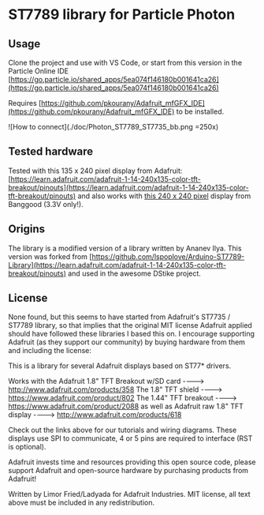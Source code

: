 # ST7789 library for Particle Photon

## Usage

  Clone the project and use with VS Code, or start from this version in the Particle Online IDE [https://go.particle.io/shared_apps/5ea074f146180b001641ca26](https://go.particle.io/shared_apps/5ea074f146180b001641ca26)
  
  Requires [https://github.com/pkourany/Adafruit_mfGFX_IDE](https://github.com/pkourany/Adafruit_mfGFX_IDE) to be installed.
  
  ![How to connect](./doc/Photon_ST7789_ST7735_bb.png =250x)
  
## Tested hardware

  Tested with this 135 x 240 pixel display from Adafruit:
  [https://learn.adafruit.com/adafruit-1-14-240x135-color-tft-breakout/pinouts](https://learn.adafruit.com/adafruit-1-14-240x135-color-tft-breakout/pinouts) and also works with [this 240 x 240 pixel](https://www.banggood.com/1_3-Inch-IPS-TFT-LCD-Display-240240-Color-HD-LCD-Screen-3_3V-ST7789-Driver-Module-p-1383404.html) display from Banggood (3.3V only!).

## Origins

The library is a modified version of a library written by Ananev Ilya. This version was forked from [https://github.com/lspoplove/Arduino-ST7789-Library](https://learn.adafruit.com/adafruit-1-14-240x135-color-tft-breakout/pinouts) and used in the awesome DStike project.

## License
None found, but this seems to have started from Adafruit's ST7735 / ST7789 library, so that implies that the original MIT license Adafruit applied should have followed these libraries I based this on. I encourage supporting Adafruit (as they support our community) by buying hardware from them and including the license:

This is a library for several Adafruit displays based on ST77* drivers.

  Works with the Adafruit 1.8" TFT Breakout w/SD card
    ----> http://www.adafruit.com/products/358
  The 1.8" TFT shield
    ----> https://www.adafruit.com/product/802
  The 1.44" TFT breakout
    ----> https://www.adafruit.com/product/2088
  as well as Adafruit raw 1.8" TFT display
    ----> http://www.adafruit.com/products/618
 
Check out the links above for our tutorials and wiring diagrams. These displays use SPI to communicate, 4 or 5 pins are required to interface (RST is optional).

Adafruit invests time and resources providing this open source code, please support Adafruit and open-source hardware by purchasing products from Adafruit!

Written by Limor Fried/Ladyada for Adafruit Industries.
MIT license, all text above must be included in any redistribution.